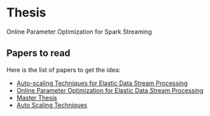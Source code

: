 # Thesis
Online Parameter Optimization for Spark Streaming

## Papers to read
Here is the list of papers to get the idea:
 - [Auto-scaling Techniques for Elastic Data Stream Processing](papers/Auto-Scaling-Techniques-for-Elastic-Data-Stream-Processing.pdf)
 - [Online Parameter Optimization for Elastic Data Stream Processing](papers/Online-Parameter-Optimization-for-Elastic-Data-Stream-Processing.pdf)
 - [Master Thesis](papers/Master-Thesisd.pdf)
 - [Auto Scaling Techniques](papers/Auto-Scaling-Techniques.pdf)
